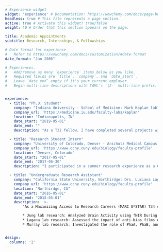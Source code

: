 ```yaml
---
# Experience widget
widget: 'experience' # Documentation: https://wowchemy.com/docs/page-builder/
headless: true # This file represents a page section.
active: true # Activate this widget? true/false
weight: 40 # Order that this section appears on the page.

title: Academic Appointments
subtitle: Research, Internships, & Fellowships

# Date format for experience
#   Refer to https://wowchemy.com/docs/customization/#date-format
date_format: "Jan 2006"

# Experiences.
#   Add/remove as many `experience` items below as you like.
#   Required fields are `title`, `company`, and `date_start`.
#   Leave `date_end` empty if it's your current employer.
#   Begin multi-line descriptions with YAML's `|2-` multi-line prefix.


experience:
  - title: "Ph.D. Student"
    company: "Indiana University - School of Medicine: Mark Kaplan lab"
    company_url: 'https://medicine.iu.edu/faculty-labs/kaplan'
    location: "Indianapolis, IN"
    date_start: "2019-05-01"
    date_end: ""
    description: "As a T32 fellow, I have completed several projects within the Kaplan which include but are not limited to studying the role of IL-9 in allergic asthma, lung cancer, and urinary tract infections. I've also contributed to several projects and received recognition in the form of publications. In addition to my research, I serve as a board member in IUSM's Society for the Advancement of Chicanos/Latinx and Native Americans in Science chapter, in addition to a Toastmasters International club."

  - title: "Research Student Intern"
    company: "University of Colorado, Denver - Anschutz Medical Campus: Stefan Pukatzki lab"
    company_url: 'https://www.ccny.cuny.edu/biology/faculty-profile'
    location: "Denver, Colorado"
    date_start: "2017-05-01"
    date_end: "2017-06-30"
    description: "I participated in a summer research experience as a Graduate Experience for Multicultural Students (GEMS) intern. As an intern for 10-weeks, I participated in academic seminars, professional development workshops, and conducted research in a Dr. Stefan Pukatzki's lab. My summer project focused on investigating the role of toxin-coregulated pilus on Vibrio cholerae and its effects on type VI secretion system by using killing assays with Escherichia coli."

  - title: "Undergraduate Research Assistant"
    company: "California State University, Northirdge: Drs. Luciana Lagana, Taeyou Jung, and Sean Murray"
    company_url: 'https://www.ccny.cuny.edu/biology/faculty-profile'
    location: "Northirdge, CA"
    date_start: "2016-05-01"
    date_end: "2018-05-01"
    description:  >-
        "As a Maximizing Access to Research Careers (MARC U*STAR) T34 scholar, I participated in undergraduate research in several labs:

        * Jung lab research: Analyzed Brain Activity using fNIR During Dual Task Walking in Individuals with Parkinson’s Disease
        * Lagana lab research: Assessed the impact of anti-bias films on reducing stereotypes and increasing empathy towards discriminated minorities
        * Murray lab research: Investigated the role of PhaA, PhaB, and PhaC in promoting (p)ppGpp accumulation in Caulobacter crescentus"|2-


design:
  columns: '2'
---
```

